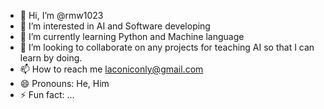 - 👋 Hi, I’m @rmw1023
- 👀 I’m interested in AI and Software developing
- 🌱 I’m currently learning Python and Machine language
- 💞️ I’m looking to collaborate on any projects for teaching AI so that I can learn by doing.
- 📫 How to reach me laconiconly@gmail.com
- 😄 Pronouns: He, Him
- ⚡ Fun fact: ...

<!---
rmw1023/rmw1023 is a ✨ special ✨ repository because its `README.md` (this file) appears on your GitHub profile.
You can click the Preview link to take a look at your changes.
--->
